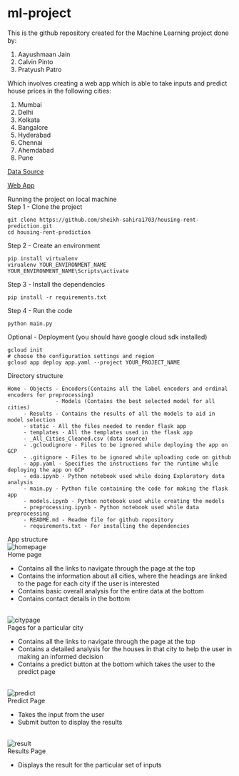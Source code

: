 # ml-project

This is the github repository created for the Machine Learning project done by:
1. Aayushmaan Jain
2. Calvin Pinto
3. Pratyush Patro

Which involves creating a web app which is able to take inputs and predict house prices in the following cities:
1. Mumbai
2. Delhi
3. Kolkata
4. Bangalore
5. Hyderabad 
6. Chennai
7. Ahemdabad 
8. Pune

<a href="https://www.kaggle.com/saisaathvik/house-rent-prices-of-metropolitan-cities-in-india">Data Source</a>

<a href="https://housing-rent-prediction-330009.el.r.appspot.com/">Web App</a>

Running the project on local machine <br>
Step 1 - Clone the project <br>
```
git clone https://github.com/sheikh-sahira1703/housing-rent-prediction.git
cd housing-rent-prediction
```
Step 2 - Create an environment <br>
```
pip install virtualenv
virualenv YOUR_ENVIRONMENT_NAME
YOUR_ENVIRONMENT_NAME\Scripts\activate
```
Step 3 - Install the dependencies <br>
```
pip install -r requirements.txt
```
Step 4 - Run the code <br>
```
python main.py
```
Optional - Deployment (you should have google cloud sdk installed) <br>
```
gcloud init
# choose the configuration settings and region
gcloud app deploy app.yaml --project YOUR_PROJECT_NAME
```

Directory structure
```
Home - Objects - Encoders(Contains all the label encoders and ordinal encoders for preprocessing)
               - Models (Contains the best selected model for all cities)
     - Results - Contains the results of all the models to aid in model selection
     - static - All the files needed to render flask app
     - templates - All the templates used in the flask app
     - _All_Cities_Cleaned.csv (data source)
     - .gcloudignore - Files to be ignored while deploying the app on GCP
     - .gitignore - Files to be ignored while uploading code on github
     - app.yaml - Specifies the instructions for the runtime while deploying the app on GCP
     - eda.ipynb - Python notebook used while doing Exploratory data analysis 
     - main.py - Python file containing the code for making the flask app
     - models.ipynb - Python notebook used while creating the models 
     - preprocessing.ipynb - Python notebook used while data preprocessing
     - README.md - Readme file for github repository 
     - requirements.txt - For installing the dependencies 
```

App structure<br>
<img src="https://i.ibb.co/wYC5CSy/homepage.png" alt="homepage" border="0">
<br>
Home page

* Contains all the links to navigate through the page at the top
* Contains the information about all cities, where the headings are linked to the page for each city if the user is interested 
* Contains basic overall analysis for the entire data at the bottom 
* Contains contact details in the bottom 
<br>
<img src="https://i.ibb.co/25GCnSz/citypage.png" alt="citypage" border="0"><br>
Pages for a particular city

* Contains all the links to navigate through the page at the top
* Contains a detailed analysis for the houses in that city to help the user in making an informed decision 
* Contains a predict button at the bottom which takes the user to the predict page 
<br>
<img src="https://i.ibb.co/XxMkXGQ/predict.png" alt="predict" border="0"><br>
Predict Page

* Takes the input from the user
* Submit button to display the results
<br>
<img src="https://i.ibb.co/2j50Q3G/result.png" alt="result" border="0"><br>
Results Page

* Displays the result for the particular set of inputs